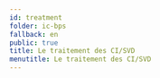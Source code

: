 ```yaml
---
id: treatment
folder: ic-bps
fallback: en
public: true
title: Le traitement des CI/SVD
menutitle: Le traitement des CI/SVD
---
```

